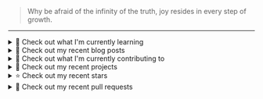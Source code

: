 > Why be afraid of the infinity of the truth, joy resides in every step of growth.



---
<details>
<summary>
📓 Check out what I'm currently learning
</summary>

- [X] CMU15-445(2023FALL)

  - [X] [Project#0: C++ Primer](https://zihao256.github.io/p/6fa5e9a2.html)
  - [X] Homework#1: SQL
  - [X] [Project#1: Buffer Pool Manager](https://zihao256.github.io/p/1c228cd6.html)
  - [X] Homework#2: Storage & Indexes
  - [X] [Project#2: Extendible Hash Index](https://zihao256.github.io/p/517dd8ea.html)
  - [X] [Project#3: Query Execution](https://zihao256.github.io/p/c186cbfd.html)
  - [X] [Project#4: CONCURRENCY CONTROL](https://zihao256.github.io/p/10f62ef4.html)


</details>

<details>
<summary>
📜 Check out my recent blog posts
</summary>

- [PROJECT #4: CONCURRENCY CONTROL](https://zihao256.github.io/p/10f62ef4.html) (11 months ago)
- [Project #3: Query Execution](https://zihao256.github.io/p/c186cbfd.html) (11 months ago)
- [rustlings](https://zihao256.github.io/p/2acafc61.html) (1 year ago)
- [基于Actix-Web(Rust)和Vue的Web开发记录](https://zihao256.github.io/p/d028ccc3.html) (1 year ago)
- [Project#2: Extendible Hash Index](https://zihao256.github.io/p/517dd8ea.html) (2 years ago)
</details>

<details>
<summary>
👷 Check out what I'm currently contributing to
</summary>

- [ZiHao256/InfoPlan](https://github.com/ZiHao256/InfoPlan) -  (3 months ago)
- [ZiHao256/Gallery](https://github.com/ZiHao256/Gallery) - 图床，存储博客上的图片 (4 months ago)
- [RubbiP/calcite-with-quickpick](https://github.com/RubbiP/calcite-with-quickpick) -  (4 months ago)
- [ZiHao256/ZiHao256.github.io](https://github.com/ZiHao256/ZiHao256.github.io) -  (8 months ago)
- [DIYgod/RSSHub](https://github.com/DIYgod/RSSHub) - 🧡 Everything is RSSible (8 months ago)
</details>

<details>
<summary>
🌱 Check out my recent projects
</summary>

- [ZiHao256/InfoPlan](https://github.com/ZiHao256/InfoPlan) - 
- [ZiHao256/adaptive-balsa](https://github.com/ZiHao256/adaptive-balsa) - 
- [ZiHao256/P2P-Based_Document_Sharing_System](https://github.com/ZiHao256/P2P-Based_Document_Sharing_System) - 
- [ZiHao256/BookManagementSystem](https://github.com/ZiHao256/BookManagementSystem) - XDU 3rd_term 程序设计实训
- [ZiHao256/Gallery](https://github.com/ZiHao256/Gallery) - 图床，存储博客上的图片
</details>

<details>
<summary>
⭐ Check out my recent stars
</summary>

- [chengazhen/cursor-auto-free](https://github.com/chengazhen/cursor-auto-free) - auto sign cursor (2 weeks ago)
- [yuaotian/go-cursor-help](https://github.com/yuaotian/go-cursor-help) - 解决Cursor在免费订阅期间出现以下提示的问题:  You&#39;ve reached your trial request limit.  /  Too many free trial accounts used on this machine. Please upgrade to pro. We have this limit in place to prevent abuse. Please let us know if you believe this is a mistake. (2 weeks ago)
- [JunyaoHu/academic-project-page-template-vue](https://github.com/JunyaoHu/academic-project-page-template-vue) - A vue-based project page template for academic papers. (in development) https://junyaohu.github.io/academic-project-page-template-vue (4 months ago)
- [pgcentralfoundation/pgrx](https://github.com/pgcentralfoundation/pgrx) - Build Postgres Extensions with Rust! (4 months ago)
- [PKU-DAIR/Starter-Guide](https://github.com/PKU-DAIR/Starter-Guide) - A comprehensive guide for beginners in the field of data management and artificial intelligence. (5 months ago)
</details>

<details>
<summary>
🔨 Check out my recent pull requests
</summary>

- [fix: update urls for xidian](https://github.com/DIYgod/RSSHub/pull/16551) on [DIYgod/RSSHub](https://github.com/DIYgod/RSSHub) (8 months ago)
- [feat(route): add route for cs.xidian.edu.cn &amp;&amp; fix url of namespace](https://github.com/DIYgod/RSSHub/pull/16547) on [DIYgod/RSSHub](https://github.com/DIYgod/RSSHub) (8 months ago)
- [fix: update example of Engineering Blogs in RSSHub docs](https://github.com/DIYgod/RSSHub/pull/16546) on [DIYgod/RSSHub](https://github.com/DIYgod/RSSHub) (8 months ago)
- [feat(route): add route for gr.xidian.edu.cn](https://github.com/DIYgod/RSSHub/pull/16538) on [DIYgod/RSSHub](https://github.com/DIYgod/RSSHub) (8 months ago)
- [fix(route): example of Engineering Blogs in RSSHub docs](https://github.com/DIYgod/RSSHub/pull/16536) on [DIYgod/RSSHub](https://github.com/DIYgod/RSSHub) (8 months ago)
</details>
